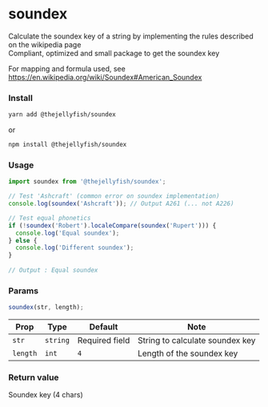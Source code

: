 # soundex
Calculate the soundex key of a string by implementing the rules described on the wikipedia page     
Compliant, optimized and small package to get the soundex key   
   
For mapping and formula used, see https://en.wikipedia.org/wiki/Soundex#American_Soundex 

### Install
```bash
yarn add @thejellyfish/soundex
```
or
```bash
npm install @thejellyfish/soundex
```
### Usage
```javascript
import soundex from '@thejellyfish/soundex';

// Test 'Ashcraft' (common error on soundex implementation)
console.log(soundex('Ashcraft')); // Output A261 (... not A226)

// Test equal phonetics
if (!soundex('Robert').localeCompare(soundex('Rupert'))) {
  console.log('Equal soundex');
} else {
  console.log('Different soundex');
}
    
// Output : Equal soundex
```

### Params

```javascript
soundex(str, length);
```

| Prop     | Type     |  Default       | Note                            |
|----------|----------|----------------|---------------------------------|
| `str`    | `string` | Required field | String to calculate soundex key |
| `length` | `int`    | `4`            | Length of the soundex key       |


### Return value

Soundex key (4 chars)
